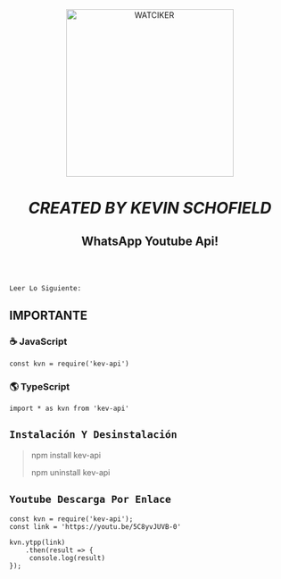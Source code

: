 <div align="center">
<img src="https://i.ibb.co/xSk861N/k.png" alt="WATCIKER" width="300" />

# _**CREATED BY KEVIN SCHOFIELD**_

## WhatsApp Youtube Api!
> 
>
</div><br/>
<br/>

```
Leer Lo Siguiente:
```

## IMPORTANTE

### ☕ JavaScript
```JS
const kvn = require('kev-api')
```
### 🌎 TypeScript
```TS 
import * as kvn from 'kev-api'
```

## ```Instalación Y Desinstalación```
> npm install kev-api
>  
> npm uninstall kev-api


## ```Youtube Descarga Por Enlace```
``` 
const kvn = require('kev-api');
const link = 'https://youtu.be/5C8yvJUVB-0'

kvn.ytpp(link)
    .then(result => {
     console.log(result)
});
```

